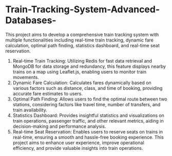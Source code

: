 # Train-Tracking-System-Advanced-Databases-

This project aims to develop a comprehensive train tracking system with multiple functionalities including real-time train tracking, dynamic fare calculation, optimal path finding, statistics dashboard, and real-time seat reservation.

1. Real-time Train Tracking: Utilizing Redis for fast data retrieval and MongoDB for data storage and redundancy, this feature displays nearby trains on a map using Leaflet.js, enabling users to monitor train movements.
2. Dynamic Fare Calculation: Calculates fares dynamically based on various factors such as distance, class, and time of booking, providing accurate fare estimates to users.
3. Optimal Path Finding: Allows users to find the optimal route between two stations, considering factors like travel time, number of transfers, and train availability.
4. Statistics Dashboard: Provides insightful statistics and visualizations on train operations, passenger traffic, and other relevant metrics, aiding in decision-making and performance analysis.
5. Real-time Seat Reservation: Enables users to reserve seats on trains in real-time, ensuring a smooth and hassle-free booking experience.
This project aims to enhance user experience, improve operational efficiency, and provide valuable insights into train operations.
